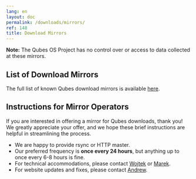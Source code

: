 ```yaml
---
lang: en
layout: doc
permalink: /downloads/mirrors/
ref: 148
title: Download Mirrors
---
```


**Note:** The Qubes OS Project has no control over or access to data collected at these mirrors.

List of Download Mirrors
------------------------

The full list of known Qubes download mirrors is available [here](/downloads/#mirrors).

Instructions for Mirror Operators
---------------------------------

If you are interested in offering a mirror for Qubes downloads, thank you!
We greatly appreciate your offer, and we hope these brief instructions are
helpful in streamlining the process.

* We are happy to provide rsync or HTTP master.
* Our preferred frequency is **once every 24 hours**, but anything up to once
  every 6-8 hours is fine.
* For technical accommodations, please contact [Wojtek](/team/#wojtek-porczyk) or [Marek](/team/#marek-marczykowski-górecki).
* For website updates and fixes, please contact [Andrew](/team/#andrew-david-wong).
